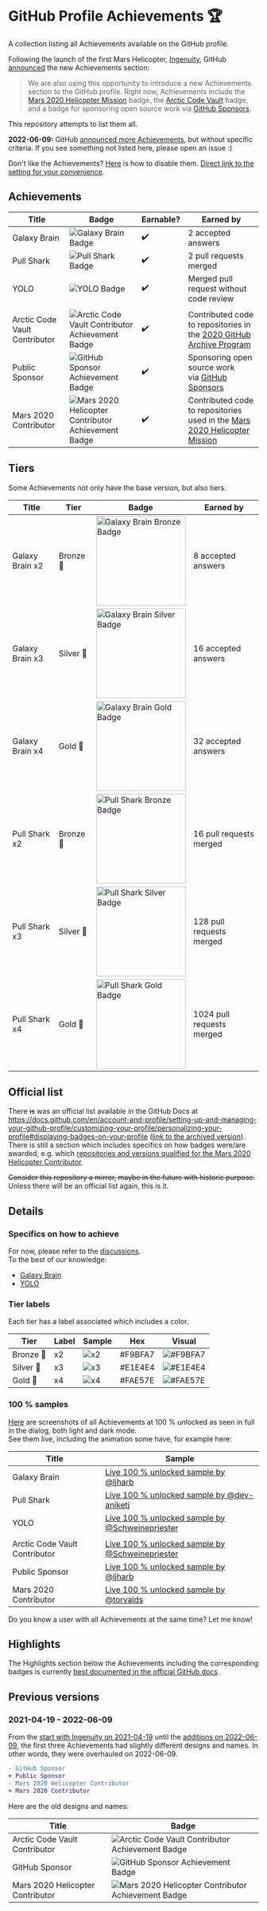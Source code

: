 # GitHub Profile Achievements 🏆

A collection listing all Achievements available on the GitHub profile.

Following the launch of the first Mars Helicopter, [Ingenuity](https://en.wikipedia.org/wiki/Ingenuity_(helicopter)), GitHub [announced](https://github.blog/2021-04-19-open-source-goes-to-mars/) the new Achievements section:

> We are also using this opportunity to introduce a new Achievements section to the GitHub profile. Right now, Achievements include the [Mars 2020 Helicopter Mission](https://github.com/readme/nasa-ingenuity-helicopter) badge, the [Arctic Code Vault](https://archiveprogram.github.com/arctic-vault/) badge, and a badge for sponsoring open source work via [GitHub Sponsors](https://github.com/sponsors).

This repository attempts to list them all.

**2022-06-09:** GitHub [announced more Achievements](https://github.blog/2022-06-09-introducing-achievements-recognizing-the-many-stages-of-a-developers-coding-journey/), but without specific criteria. If you see something not listed here, please open an issue :)

Don't like the Achievements? [Here](https://docs.github.com/account-and-profile/setting-up-and-managing-your-github-profile/managing-contribution-settings-on-your-profile/showing-your-private-contributions-and-achievements-on-your-profile#changing-the-visibility-of-achievements) is how to disable them. [Direct link to the setting for your convenience](https://github.com/settings/profile#profile-settings-heading).

## Achievements

| Title | Badge | Earnable? | Earned by |
| --- | --- | --- | --- |
Galaxy Brain | ![Galaxy Brain Badge](/images/galaxy-brain-default.png) | ✔️ | 2 accepted answers
Pull Shark | ![Pull Shark Badge](/images/pull-shark-default.png) | ✔️ | 2 pull requests merged
YOLO | ![YOLO Badge](/images/yolo-default.png) | ✔️ | Merged pull request without code review
||| <!-- this empty row is intentional to separate the original achievements from the new ones -->
Arctic Code Vault Contributor | ![Arctic Code Vault Contributor Achievement Badge](/images/arctic-code-vault-contributor-default.png) | ✔️ | Contributed code to repositories in the [2020 GitHub Archive Program](https://archiveprogram.github.com/)
Public Sponsor | ![GitHub Sponsor Achievement Badge](/images/public-sponsor-default.png) | ✔️ | Sponsoring open source work via [GitHub Sponsors](https://github.com/sponsors)
Mars 2020 Contributor | ![Mars 2020 Helicopter Contributor Achievement Badge](/images/mars-2020-contributor-default.png) | ✔️ | Contributed code to repositories used in the [Mars 2020 Helicopter Mission](https://github.com/readme/nasa-ingenuity-helicopter)

## Tiers

Some Achievements not only have the base version, but also tiers.

| Title | Tier | Badge | Earned by |
| --- | --- | --- | --- |
Galaxy Brain x2 | Bronze 🥉 | <img alt="Galaxy Brain Bronze Badge" src="/images/tiers/galaxy-brain-bronze.png" style="width: 180px;"> | 8 accepted answers
Galaxy Brain x3 | Silver 🥈 | <img alt="Galaxy Brain Silver Badge" src="/images/tiers/galaxy-brain-silver.png" style="width: 180px;"> | 16 accepted answers
Galaxy Brain x4 | Gold 🥇 | <img alt="Galaxy Brain Gold Badge" src="/images/tiers/galaxy-brain-gold.png" style="width: 180px;"> | 32 accepted answers
Pull Shark x2 | Bronze 🥉 | <img alt="Pull Shark Bronze Badge" src="/images/tiers/pull-shark-bronze.png" style="width: 180px;"> | 16 pull requests merged
Pull Shark x3 | Silver 🥈 | <img alt="Pull Shark Silver Badge" src="/images/tiers/pull-shark-silver.png" style="width: 180px;"> | 128 pull requests merged
Pull Shark x4 | Gold 🥇 | <img alt="Pull Shark Gold Badge" src="/images/tiers/pull-shark-gold.png" style="width: 180px;"> | 1024 pull requests merged

## Official list

There ~~is~~ was an official list available in the GitHub Docs at  
<https://docs.github.com/en/account-and-profile/setting-up-and-managing-your-github-profile/customizing-your-profile/personalizing-your-profile#displaying-badges-on-your-profile> ([link to the archived version](https://web.archive.org/web/20220531023858/https://docs.github.com/en/account-and-profile/setting-up-and-managing-your-github-profile/customizing-your-profile/personalizing-your-profile#displaying-badges-on-your-profile)).  
There is still a section which includes specifics on how badges were/are awarded, e.g. which [repositories and versions qualified for the Mars 2020 Helicopter Contributor](https://docs.github.com/en/account-and-profile/setting-up-and-managing-your-github-profile/customizing-your-profile/personalizing-your-profile#list-of-qualifying-repositories-for-mars-2020-helicopter-contributor-achievement).

~~Consider this repository a mirror, maybe in the future with historic purpose.~~ Unless there will be an official list again, this is it.

## Details

### Specifics on how to achieve

For now, please refer to the [discussions](https://github.com/Schweinepriester/github-profile-achievements/discussions).  
To the best of our knowledge:
- [Galaxy Brain](https://github.com/Schweinepriester/github-profile-achievements/discussions/9#discussioncomment-2927413)
- [YOLO](https://github.com/Schweinepriester/github-profile-achievements/discussions/6#discussioncomment-2934257)

### Tier labels

Each tier has a label associated which includes a color.

| Tier | Label | Sample | Hex | Visual |
| --- | --- | --- | --- | --- |
Bronze 🥉 | x2 | ![x2](/images/custom/tier-label/tier-label-bronze.svg) | #F9BFA7 | ![#F9BFA7](https://img.shields.io/badge/-%F0%9F%8E%A8%EF%B8%8E%20%23F9BFA7-yellow?style=flat-square&color=F9BFA7)
Silver 🥈 | x3 | ![x3](/images/custom/tier-label/tier-label-silver.svg) | #E1E4E4 | ![#E1E4E4](https://img.shields.io/badge/-%F0%9F%8E%A8%EF%B8%8E%20%23E1E4E4-yellow?style=flat-square&color=E1E4E4)
Gold 🥇 | x4 | ![x4](/images/custom/tier-label/tier-label-gold.svg) | #FAE57E | ![#FAE57E](https://img.shields.io/badge/-%F0%9F%8E%A8%EF%B8%8E%20%23FAE57E-yellow?style=flat-square&color=FAE57E)

### 100 % samples

[Here](/images/captured/complete) are screenshots of all Achievements at 100 % unlocked as seen in full in the dialog, both light and dark mode.  
See them live, including the animation some have, for example here:

| Title | Sample |
| --- | --- |
Galaxy Brain | [Live 100 % unlocked sample by @ljharb](https://github.com/ljharb?achievement=galaxy-brain&tab=achievements)
Pull Shark | [Live 100 % unlocked sample by @dev-aniketj](https://github.com/dev-aniketj?achievement=pull-shark&tab=achievements)
YOLO | [Live 100 % unlocked sample by @Schweinepriester](https://github.com/Schweinepriester?achievement=yolo&tab=achievements)
||| <!-- this empty row is intentional to separate the original achievements from the new ones -->
Arctic Code Vault Contributor | [Live 100 % unlocked sample by @Schweinepriester](https://github.com/Schweinepriester?tab=achievements&achievement=arctic-code-vault-contributor)
Public Sponsor | [Live 100 % unlocked sample by @ljharb](https://github.com/ljharb?tab=achievements&achievement=public-sponsor)
Mars 2020 Contributor | [Live 100 % unlocked sample by @torvalds](https://github.com/torvalds?achievement=mars-2020-contributor&tab=achievements)

Do you know a user with all Achievements at the same time? Let me know!

## Highlights

The Highlights section below the Achievements including the corresponding badges is currently [best documented in the official GitHub docs](https://docs.github.com/account-and-profile/setting-up-and-managing-your-github-profile/customizing-your-profile/personalizing-your-profile#displaying-badges-on-your-profile).

## Previous versions

### 2021-04-19 - 2022-06-09

From the [start with Ingenuity on 2021-04-19](https://github.blog/2021-04-19-open-source-goes-to-mars/) until the [additions on 2022-06-09](https://github.blog/2022-06-09-introducing-achievements-recognizing-the-many-stages-of-a-developers-coding-journey/), the first three Achievements had slightly different designs and names. In other words, they were overhauled on 2022-06-09.

```diff
- GitHub Sponsor
+ Public Sponsor
- Mars 2020 Helicopter Contributor
+ Mars 2020 Contributor
```

Here are the old designs and names:

| Title | Badge |
| --- | --- |
Arctic Code Vault Contributor | ![Arctic Code Vault Contributor Achievement Badge](/images/2021-04-19-2022-06-09/badge-arctic-code-vault-small.png)
GitHub Sponsor | ![GitHub Sponsor Achievement Badge](/images/2021-04-19-2022-06-09/badge-sponsors-small.png)
Mars 2020 Helicopter Contributor | ![Mars 2020 Helicopter Contributor Achievement Badge](images/2021-04-19-2022-06-09/badge-mars-2020-small.png)
